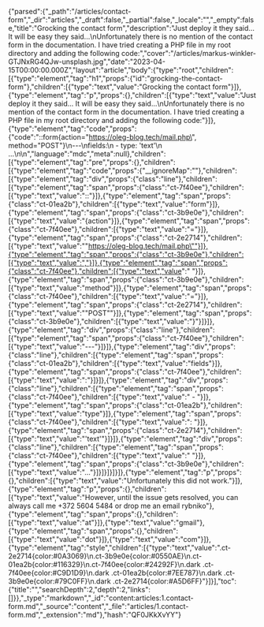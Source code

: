 {"parsed":{"_path":"/articles/contact-form","_dir":"articles","_draft":false,"_partial":false,"_locale":"","_empty":false,"title":"Grocking the contact form","description":"Just deploy it they said... It will be easy they said...\nUnfortunately there is no mention of the contact form in the documentation. I have tried creating a PHP file in my root directory and adding the following code:","cover":"/articles/markus-winkler-GTJNxRG4QJw-unsplash.jpg","date":"2023-04-15T00:00:00.000Z","layout":"article","body":{"type":"root","children":[{"type":"element","tag":"h1","props":{"id":"grocking-the-contact-form"},"children":[{"type":"text","value":"Grocking the contact form"}]},{"type":"element","tag":"p","props":{},"children":[{"type":"text","value":"Just deploy it they said... It will be easy they said...\nUnfortunately there is no mention of the contact form in the documentation. I have tried creating a PHP file in my root directory and adding the following code:"}]},{"type":"element","tag":"code","props":{"code":"::form{action=\"https://oleg-blog.tech/mail.php\", method=\"POST\"}\n---\nfields:\n  - type: 'text'\n  ...\n\n","language":"mdc","meta":null},"children":[{"type":"element","tag":"pre","props":{},"children":[{"type":"element","tag":"code","props":{"__ignoreMap":""},"children":[{"type":"element","tag":"div","props":{"class":"line"},"children":[{"type":"element","tag":"span","props":{"class":"ct-7f40ee"},"children":[{"type":"text","value":"::"}]},{"type":"element","tag":"span","props":{"class":"ct-01ea2b"},"children":[{"type":"text","value":"form"}]},{"type":"element","tag":"span","props":{"class":"ct-3b9e0e"},"children":[{"type":"text","value":"{action"}]},{"type":"element","tag":"span","props":{"class":"ct-7f40ee"},"children":[{"type":"text","value":"="}]},{"type":"element","tag":"span","props":{"class":"ct-2e2714"},"children":[{"type":"text","value":"\"https://oleg-blog.tech/mail.php\""}]},{"type":"element","tag":"span","props":{"class":"ct-3b9e0e"},"children":[{"type":"text","value":","}]},{"type":"element","tag":"span","props":{"class":"ct-7f40ee"},"children":[{"type":"text","value":" "}]},{"type":"element","tag":"span","props":{"class":"ct-3b9e0e"},"children":[{"type":"text","value":"method"}]},{"type":"element","tag":"span","props":{"class":"ct-7f40ee"},"children":[{"type":"text","value":"="}]},{"type":"element","tag":"span","props":{"class":"ct-2e2714"},"children":[{"type":"text","value":"\"POST\""}]},{"type":"element","tag":"span","props":{"class":"ct-3b9e0e"},"children":[{"type":"text","value":"}"}]}]},{"type":"element","tag":"div","props":{"class":"line"},"children":[{"type":"element","tag":"span","props":{"class":"ct-7f40ee"},"children":[{"type":"text","value":"---"}]}]},{"type":"element","tag":"div","props":{"class":"line"},"children":[{"type":"element","tag":"span","props":{"class":"ct-01ea2b"},"children":[{"type":"text","value":"fields"}]},{"type":"element","tag":"span","props":{"class":"ct-7f40ee"},"children":[{"type":"text","value":":"}]}]},{"type":"element","tag":"div","props":{"class":"line"},"children":[{"type":"element","tag":"span","props":{"class":"ct-7f40ee"},"children":[{"type":"text","value":"  - "}]},{"type":"element","tag":"span","props":{"class":"ct-01ea2b"},"children":[{"type":"text","value":"type"}]},{"type":"element","tag":"span","props":{"class":"ct-7f40ee"},"children":[{"type":"text","value":": "}]},{"type":"element","tag":"span","props":{"class":"ct-2e2714"},"children":[{"type":"text","value":"'text'"}]}]},{"type":"element","tag":"div","props":{"class":"line"},"children":[{"type":"element","tag":"span","props":{"class":"ct-7f40ee"},"children":[{"type":"text","value":"  "}]},{"type":"element","tag":"span","props":{"class":"ct-3b9e0e"},"children":[{"type":"text","value":"..."}]}]}]}]}]},{"type":"element","tag":"p","props":{},"children":[{"type":"text","value":"Unfortunately this did not work."}]},{"type":"element","tag":"p","props":{},"children":[{"type":"text","value":"However, until the issue gets resolved, you can always call me +372 5604 5484 or drop me an email rybniko"},{"type":"element","tag":"span","props":{},"children":[{"type":"text","value":"at"}]},{"type":"text","value":"gmail"},{"type":"element","tag":"span","props":{},"children":[{"type":"text","value":"dot"}]},{"type":"text","value":"com"}]},{"type":"element","tag":"style","children":[{"type":"text","value":".ct-2e2714{color:#0A3069}\n.ct-3b9e0e{color:#0550AE}\n.ct-01ea2b{color:#116329}\n.ct-7f40ee{color:#24292F}\n.dark .ct-7f40ee{color:#C9D1D9}\n.dark .ct-01ea2b{color:#7EE787}\n.dark .ct-3b9e0e{color:#79C0FF}\n.dark .ct-2e2714{color:#A5D6FF}"}]}],"toc":{"title":"","searchDepth":2,"depth":2,"links":[]}},"_type":"markdown","_id":"content:articles:1.contact-form.md","_source":"content","_file":"articles/1.contact-form.md","_extension":"md"},"hash":"QF0JKkXvYY"}